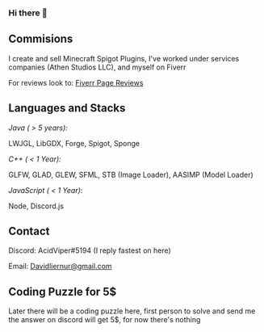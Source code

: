 ### Hi there 👋

## Commisions
I create and sell Minecraft Spigot Plugins, I've worked under services companies (Athen Studios LLC), and myself on Fiverr

For reviews look to:
[Fiverr Page Reviews](https://www.fiverr.com/tvipert/make-you-a-minecraft-plugin)

## Languages and Stacks ##
*Java ( > 5 years):*


LWJGL, LibGDX, Forge, Spigot, Sponge

*C++ ( < 1 Year):*


GLFW, GLAD, GLEW, SFML, STB (Image Loader), AASIMP (Model Loader)

*JavaScript ( < 1 Year)*:


Node, Discord.js

## Contact ##

Discord: AcidViper#5194 (I reply fastest on here)


Email: Davidliernur@gmail.com


## Coding Puzzle for 5$ ##
Later there will be a coding puzzle here, first person to solve and send me the answer on discord will get 5$, for now there's nothing
